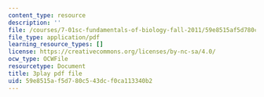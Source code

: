 ```yaml
---
content_type: resource
description: ''
file: /courses/7-01sc-fundamentals-of-biology-fall-2011/59e8515af5d780c543dcf0ca113340b2_zQfcPQpKZUk.pdf
file_type: application/pdf
learning_resource_types: []
license: https://creativecommons.org/licenses/by-nc-sa/4.0/
ocw_type: OCWFile
resourcetype: Document
title: 3play pdf file
uid: 59e8515a-f5d7-80c5-43dc-f0ca113340b2
---
```

